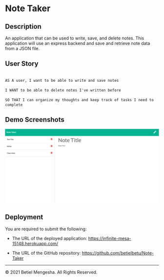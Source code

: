 # Note Taker

## Description

An application that can be used to write, save, and delete notes. This application will use an express backend and save and retrieve note data from a JSON file.


## User Story


```

AS A user, I want to be able to write and save notes

I WANT to be able to delete notes I've written before

SO THAT I can organize my thoughts and keep track of tasks I need to complete

```

## Demo Screenshots

![image](pic.png)

## Deployment

You are required to submit the following:

* The URL of the deployed application: https://infinite-mesa-15148.herokuapp.com/

* The URL of the GitHub repository: https://github.com/betielbetu/Note-Taker

- - -
© 2021 Betiel Mengesha. All Rights Reserved.
